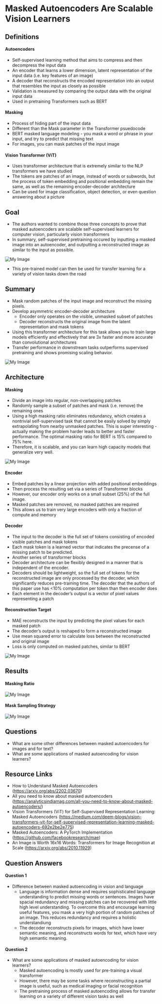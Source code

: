 # Masked Autoencoders Are Scalable Vision Learners

## Definitions
#### Autoencoders
- Self-supervised learning method that aims to compress and then decompress the input data
- An encoder that learns a lower dimension, latent representation of the input data (i.e. key features of an image)
- A decoder that reconstructs the encoded representation into an output that resembles the input as closely as possible
- Validation is measured by comparing the output data with the original input data
- Used in pretraining Transformers such as BERT
#### Masking
- Process of hiding part of the input data
- Different than the Mask parameter in the Transformer psuedocode
- BERT masked language modeling - you mask a word or phrase in your input, and try to predict that missing text
- For images, you can mask patches of the input image
#### Vision Transformer (ViT)
- Uses transformer architecture that is extremely similar to the NLP transformers we have studied
- The tokens are patches of an image, instead of words or subwords, but the process of token embedding and positional embedding remain the same, as well as the remaining encoder-decoder architecture
- Can be used for image classification, object detection, or even question answering about a picture

## Goal
- The authors wanted to combine those three concepts to prove that masked autoencoders are scalable self-supervised learners for computer vision, particularly vision transformers
- In summary, self-supervised pretraining occured by inputting a masked image into an autoencoder, and outputting a reconstructed image as similar to the input as possible. 

![My Image](maevl5.jpg)

- This pre-trained model can then be used for transfer learning for a variety of vision tasks down the road


## Summary
- Mask random patches of the input image and reconstruct the missing pixels. 
- Develop asymmetric encoder-decoder architecture
  - Encoder only operates on the visible, unmasked subset of patches
  - Decoder reconstructs the original image from the latent representation and mask tokens
- Using this transformer architecture for this task allows you to train large models efficiently and effectively that are 3x faster and more accurate than convolutional architectures
- Transfer performance in downstream tasks outperforms supervised pretraining and shows promising scaling behavior.

![My Image](maevl1.jpg)


## Architecture
#### Masking
  - Divide an image into regular, non-overlapping patches
  - Randomly sample a subset of patches and mask (i.e. remove) the remaining ones
  - Using a high masking ratio eliminates redundancy, which creates a nontrivial self-supervised task that cannot be easily solved by simply extrapolating from nearby unmasked patches. This is super interesting - actually making the problem harder leads to better and faster performance. The optimal masking ratio for BERT is 15% compared to 75% here.
  - Therefore, it is scalable, and you can learn high capacity models that generalize very well.

![My Image](maevl3.jpg)

#### Encoder
  - Embed patches by a linear projection with added positional embeddings
  - Then process the resulting set via a series of Transformer blocks
  - However, our encoder only works on a small subset (25%) of the full image.
  - Masked patches are removed, no masked patches are required
  - This allows us to train very large encoders with only a fraction of compute and memory
#### Decoder
  - The input to the decoder is the full set of tokens consisting of encoded visible patches and mask tokens
  - Each mask token is a learned vector that indicates the precense of a missing patch to be predicted. 
  - Another series of transformer blocks
  - Decoder architecture can be flexibly designed in a manner that is independent of the encoder.
  - Decoders should be lightweight, so the full set of tokens for the reconstructed image are only processed by the decoder, which significantly reduces pre-training time. The decoder that the authors of this paper use has <10% computation per token than then encoder does
  - Each element in the decoder’s output is a vector of pixel values representing a patch
#### Reconstruction Target
  - MAE reconstructs the input by predicting the pixel values for each masked patch
  - The decoder’s output is reshaped to form a reconstructed image
  - Use mean squared error to calculate loss between the reconstructed and original image
  - Loss is only computed on masked patches, similar to BERT

![My Image](maevl4.jpg)



## Results
#### Masking Ratio
![My Image](maevl8.jpg)

#### Mask Sampling Strategy
![My Image](maevl7.jpg)


## Questions
- What are some other differences between masked autoencoders for images and for text?
- What are some applications of masked autoencoding for vision learners?


## Resource Links
- How to Understand Masked Autoencoders (https://arxiv.org/abs/2202.03670)
- All you need to know about masked autoencoders (https://analyticsindiamag.com/all-you-need-to-know-about-masked-autoencoders/)
- Vision Transformers (ViT) for Self-Supervised Representation Learning: Masked Autoencoders (https://medium.com/deem-blogs/vision-transformers-vit-for-self-supervised-representation-learning-masked-autoencoders-692e2be2e775)
- Masked Autoencoders: A PyTorch Implementation (https://github.com/facebookresearch/mae)
- An Image is Worth 16x16 Words: Transformers for Image Recognition at Scale (https://arxiv.org/abs/2010.11929)


## Question Answers
#### Question 1
- Difference between masked autoencoding in vision and language
  - Language is information dense and requires sophisticated language understanding to predict missing words or sentences. Images have spacial redundancy and missing patches can be recovered with little high level understanding. To overcome this and encourage learning useful features, you mask a very high portion of random patches of an image. This reduces redundancy and requires a holistic understandiung
  - The decoder reconstructs pixels for images, which have lower semantic meaning, and reconstructs words for text, which have very high semantic meaning.
#### Question 2
- What are some applications of masked autoencoding for vision learners?
  - Masked autoencoding is mostly used for pre-training a visual transformer
  - However, there may be some tasks where reconstructing a partial image is useful, such as medical imaging or facial recognition
  - The pretraining process of masked autoencoding allows for transfer learning on a variety of different vision tasks as well





